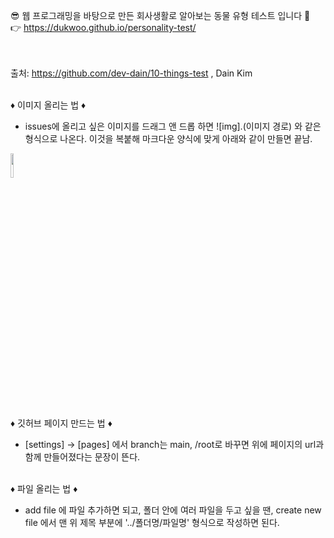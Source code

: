 
😎 웹 프로그래밍을 바탕으로 만든 회사생활로 알아보는 동물 유형 테스트 입니다 🙌 
<br>
👉 https://dukwoo.github.io/personality-test/ 

<br><br>
출처: https://github.com/dev-dain/10-things-test , Dain Kim


<br> ♦ 이미지 올리는 법 ♦ <br>
- issues에 올리고 싶은 이미지를 드래그 앤 드롭 하면 ![img].(이미지 경로) 와 같은 형식으로 나온다. 이것을 복붙해 마크다운 양식에 맞게 아래와 같이 만들면 끝남. <br>
<img width="10%" src="https://user-images.githubusercontent.com/86765012/126488989-4be7fded-1657-4eab-a60f-f304d3710967.png"/>

<br> ♦ 깃허브 페이지 만드는 법 ♦ <br>
- [settings] -> [pages] 에서 branch는 main, /root로 바꾸면 위에 페이지의 url과 함께 만들어졌다는 문장이 뜬다. 

<br> ♦ 파일 올리는 법 ♦ <br>
- add file 에 파일 추가하면 되고, 폴더 안에 여러 파일을 두고 싶을 땐, create new file 에서 맨 위 제목 부분에 '../폴더명/파일명' 형식으로 작성하면 된다.

